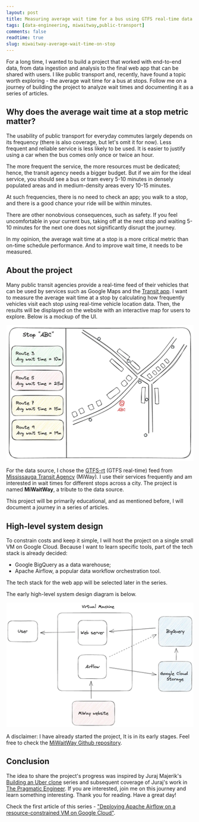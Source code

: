 ```yaml
---
layout: post
title: Measuring average wait time for a bus using GTFS real-time data
tags: [data-engineering, miwaitway,public-transport]
comments: false
readtime: true
slug: miwaitway-average-wait-time-on-stop
---
```


For a long time, I wanted to build a project that worked with end-to-end data, from data ingestion and analysis to the final web app that can be shared with users.
I like public transport and, recently, have found a topic worth exploring - the average wait time for a bus at stops.
Follow me on a journey of building the project to analyze wait times and documenting it as a series of articles.

## Why does the average wait time at a stop metric matter?

The usability of public transport for everyday commutes largely depends on its frequency (there is also coverage, but let's omit it for now).
Less frequent and reliable service is less likely to be used.
It is easier to justify using a car when the bus comes only once or twice an hour.

The more frequent the service, the more resources must be dedicated; hence, the transit agency needs a bigger budget.
But if we aim for the ideal service, you should see a bus or tram every 5-10 minutes in densely populated areas and in medium-density areas every 10-15 minutes.

At such frequencies, there is no need to check an app; you walk to a stop, and there is a good chance your ride will be within minutes.

There are other nonobvious consequences, such as safety.
If you feel uncomfortable in your current bus, taking off at the next stop and waiting 5-10 minutes for the next one does not significantly disrupt the journey. 

In my opinion, the average wait time at a stop is a more critical metric than on-time schedule performance.
And to improve wait time, it needs to be measured.

## About the project

Many public transit agencies provide a real-time feed of their vehicles that can be used by services such as Google Maps and the [Transit app](https://transitapp.com/).
I want to measure the average wait time at a stop by calculating how frequently vehicles visit each stop using real-time vehicle location data.
Then, the results will be displayed on the website with an interactive map for users to explore. 
Below is a mockup of the UI.

<img src="/assets/posts/miwaitway/miwaitway_initial_ui_design.webp" alt="Mockup of UI for the project" loading="lazy" />

For the data source, I chose the [GTFS-rt](https://developers.google.com/transit/gtfs-realtime) (GTFS real-time) feed from [Mississauga Transit Agency](https://www.mississauga.ca/miway-transit/) (MiWay).
I use their services frequently and am interested in wait times for different stops across a city. 
The project is named **MiWaitWay**, a tribute to the data source.

This project will be primarily educational, and as mentioned before, I will document a journey in a series of articles.


## High-level system design

To constrain costs and keep it simple, I will host the project on a single small VM on Google Cloud.
Because I want to learn specific tools, part of the tech stack is already decided:
- Google BigQuery as a data warehouse;
- Apache Airflow, a popular data workflow orchestration tool.

The tech stack for the web app will be selected later in the series.

The early high-level system design diagram is below.

<img src="/assets/posts/miwaitway/miwaitway_initial_system_design.webp" alt="Simple diagram of potential system design for the MiWaitWay project" loading="lazy" />

A disclaimer: I have already started the project, It is in its early stages.
Feel free to check the [MiWaitWay Github repository](https://github.com/VMois/miwaitway).

## Conclusion

The idea to share the project's progress was inspired by Juraj Majerik's [Building an Uber clone](https://jurajmajerik.com/blog/start-here/) series and subsequent coverage of Juraj's work in [The Pragmatic Engineer](https://blog.pragmaticengineer.com/an-educational-side-project/).
If you are interested, join me on this journey and learn something interesting.
Thank you for reading. Have a great day!

Check the first article of this series - ["Deploying Apache Airflow on a resource-constrained VM on Google Cloud"](/deploy-airflow-google-cloud-miwaitway/).
